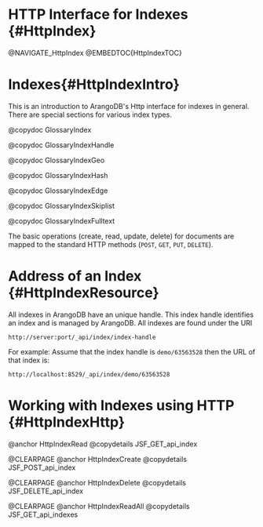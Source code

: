 HTTP Interface for Indexes {#HttpIndex}
=======================================

@NAVIGATE_HttpIndex
@EMBEDTOC{HttpIndexTOC}

Indexes{#HttpIndexIntro}
========================

This is an introduction to ArangoDB's Http interface for indexes in
general. There are special sections for various index types.

@copydoc GlossaryIndex

@copydoc GlossaryIndexHandle

@copydoc GlossaryIndexGeo

@copydoc GlossaryIndexHash

@copydoc GlossaryIndexEdge

@copydoc GlossaryIndexSkiplist

@copydoc GlossaryIndexFulltext

The basic operations (create, read, update, delete) for documents are mapped to
the standard HTTP methods (`POST`, `GET`, `PUT`, `DELETE`).

Address of an Index {#HttpIndexResource}
========================================

All indexes in ArangoDB have an unique handle. This index handle identifies an
index and is managed by ArangoDB. All indexes are found under the URI

    http://server:port/_api/index/index-handle

For example: Assume that the index handle is `demo/63563528` then the URL of
that index is:

    http://localhost:8529/_api/index/demo/63563528

Working with Indexes using HTTP {#HttpIndexHttp}
================================================

@anchor HttpIndexRead
@copydetails JSF_GET_api_index

@CLEARPAGE
@anchor HttpIndexCreate
@copydetails JSF_POST_api_index

@CLEARPAGE
@anchor HttpIndexDelete
@copydetails JSF_DELETE_api_index

@CLEARPAGE
@anchor HttpIndexReadAll
@copydetails JSF_GET_api_indexes
